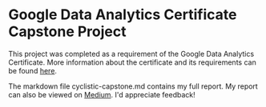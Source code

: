 # Google Data Analytics Certificate Capstone Project

This project was completed as a requirement of the Google Data Analytics Certificate. More information about the certificate and its requirements can be found [here](https://grow.google/certificates/data-analytics/#?modal_active=none).

The markdown file cyclistic-capstone.md contains my full report. My report can also be viewed on [Medium](https://medium.com/@mattnwells/cyclistic-bike-share-maximizing-annual-membership-2451ebfea1c3). I'd appreciate feedback!
